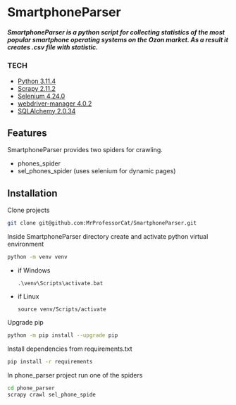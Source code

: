 # SmartphoneParser

##### SmartphoneParser is a python script for collecting statistics of the most popular smartphone operating systems on the Ozon market. As a result it creates .csv file with statistic.


### TECH

* [Python 3.11.4](https://www.python.org/)
* [Scrapy 2.11.2](https://scrapy.org/)
* [Selenium 4.24.0](https://www.selenium.dev/)
* [webdriver-manager 4.0.2](https://pypi.org/project/webdriver-manager/)
* [SQLAlchemy 2.0.34](https://www.sqlalchemy.org/)


## Features

SmartphoneParser provides two spiders for crawling. 
- phones_spider
- sel_phones_spider (uses selenium for dynamic pages)

## Installation

Clone projects

```sh
git clone git@github.com:MrProfessorCat/SmartphoneParser.git
```


Inside SmartphoneParser directory create and activate python virtual environment

```sh
python -m venv venv
```

* if Windows

    ```
    .\venv\Scripts\activate.bat
    ```

* if Linux

    ```
    source venv/Scripts/activate
    ```

Upgrade pip

```sh
python -m pip install --upgrade pip
```

Install dependencies from requirements.txt

```sh
pip install -r requirements
```

In phone_parser project run one of the spiders

```sh
cd phone_parser
scrapy crawl sel_phone_spide
```
